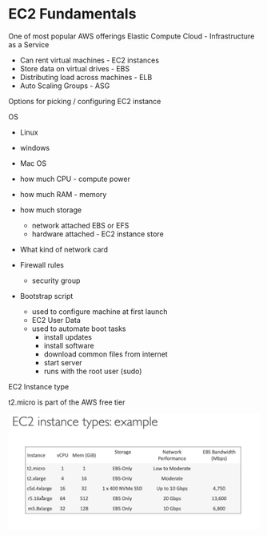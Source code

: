 # EC2 Fundamentals

One of most popular AWS offerings
Elastic Compute Cloud - Infrastructure as a Service

- Can rent virtual machines - EC2 instances
- Store data on virtual drives - EBS
- Distributing load across machines - ELB
- Auto Scaling Groups - ASG

Options for picking / configuring EC2 instance

OS
- Linux
- windows
- Mac OS

- how much CPU - compute power
- how much RAM - memory
- how much storage
  - network attached EBS or EFS
  - hardware attached - EC2 instance store
- What kind of network card
- Firewall rules
  - security group
- Bootstrap script
  - used to configure machine at first launch
  - EC2 User Data
  - used to automate boot tasks
    - install updates
    - install software
    - download common files from internet
    - start server 
    - runs with the root user (sudo)

EC2 Instance type

t2.micro is part of the AWS free tier

![EC2 Instance types](../images/ec2-instance-types.png)

